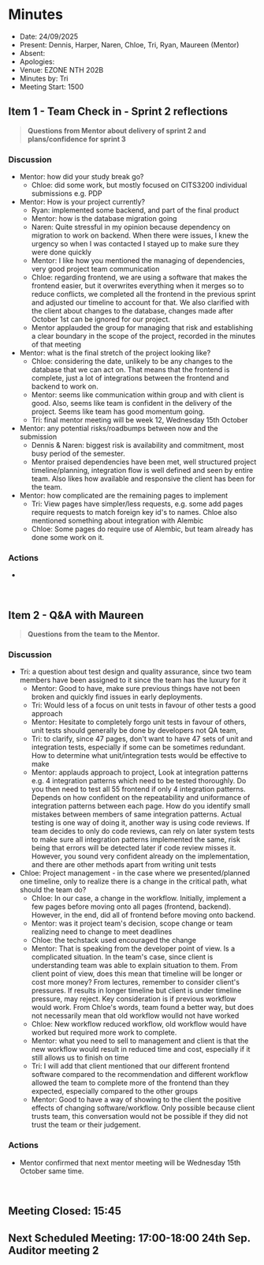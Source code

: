 # Minutes 

- Date: 24/09/2025
- Present: Dennis, Harper, Naren, Chloe, Tri, Ryan, Maureen (Mentor)
- Absent:
- Apologies:
- Venue: EZONE NTH 202B 
- Minutes by: Tri
- Meeting Start: 1500

## Item 1 - Team Check in - Sprint 2 reflections 
> **Questions from Mentor about delivery of sprint 2 and plans/confidence for sprint 3**

### Discussion
- Mentor: how did your study break go?
    - Chloe: did some work, but mostly focused on CITS3200 individual submissions e.g. PDP
- Mentor: How is your project currently?
    - Ryan: implemented some backend, and part of the final product
    - Mentor: how is the database migration going
    - Naren: Quite stressful in my opinion because dependency on migration to work on backend. When there were issues, I knew the urgency so when I was contacted I stayed up to make sure they were done quickly
    - Mentor: I like how you mentioned the managing of dependencies, very good project team communication
    - Chloe: regarding frontend, we are using a software that makes the frontend easier, but it overwrites everything when it merges so to reduce conflicts, we completed all the frontend in the previous sprint and adjusted our timeline to account for that. We also clarified with the client about changes to the database, changes made after October 1st can be ignored for our project. 
    - Mentor applauded the group for managing that risk and establishing a clear boundary in the scope of the project, recorded in the minutes of that meeting
- Mentor: what is the final stretch of the project looking like?
    - Chloe: considering the date, unlikely to be any changes to the database that we can act on. That means that the frontend is complete, just a lot of integrations between the frontend and backend to work on. 
    - Mentor: seems like communication within group and with client is good. Also, seems like team is confident in the delivery of the project. Seems like team has good momentum going. 
    - Tri: final mentor meeting will be week 12, Wednesday 15th October
- Mentor: any potential risks/roadbumps between now and the submission
    - Dennis & Naren: biggest risk is availability and commitment, most busy period of the semester.
    - Mentor praised dependencies have been met, well structured project timeline/planning, integration flow is well defined and seen by entire team. Also likes how available and responsive the client has been for the team. 
- Mentor: how complicated are the remaining pages to implement
    - Tri: View pages have simpler/less requests, e.g. some add pages require requests to match foreign key id's to names. Chloe also mentioned something about integration with Alembic
    - Chloe: Some pages do require use of Alembic, but team already has done some work on it. 

### Actions
 - 
<br>

## Item 2 -  Q&A with Maureen
> **Questions from the team to the Mentor.**

### Discussion
- Tri: a question about test design and quality assurance, since two team members have been assigned to it since the team has the luxury for it
    - Mentor: Good to have, make sure previous things have not been broken and quickly find issues in early deployments. 
    - Tri: Would less of a focus on unit tests in favour of other tests a good approach
    - Mentor: Hesitate to completely forgo unit tests in favour of others, unit tests should generally be done by developers not QA team, 
    - Tri: to clarify, since 47 pages, don't want to have 47 sets of unit and integration tests, especially if some can be sometimes redundant. How to determine what unit/integration tests would be effective to make
    - Mentor: applauds approach to project, Look at integration patterns e.g. 4 integration patterns which need to be tested thoroughly. Do you then need to test all 55 frontend if only 4 integration patterns. Depends on how confident on the repeatability and uniformance of integration patterns between each page. How do you identify small mistakes between members of same integration patterns. Actual testing is one way of doing it, another way is using code reviews. If team decides to only do code reviews, can rely on later system tests to make sure all integration patterns implemented the same, risk being that errors will be detected later if code review misses it. However, you sound very confident already on the implementation, and there are other methods apart from writing unit tests
- Chloe: Project management - in the case where we presented/planned one timeline, only to realize there is a change in the critical path, what should the team do?
    - Chloe: In our case, a change in the workflow. Initially, implement a few pages before moving onto all pages (frontend, backend). However, in the end, did all of frontend before moving onto backend. 
    - Mentor: was it project team's decision, scope change or team realizing need to change to meet deadlines
    - Chloe: the techstack used encouraged the change
    - Mentor: That is speaking from the developer point of view. Is a complicated situation. In the team's case, since client is understanding team was able to explain situation to them. From client point of view, does this mean that timeline will be longer or cost more money? From lectures, remember to consider client's pressures. If results in longer timeline but client is under timeline pressure, may reject. Key consideration is if previous workflow would work. From Chloe's words, team found a better way, but does not necessarily mean that old workflow woulld not have worked
    - Chloe: New workflow reduced workflow, old workflow would have worked but required more work to complete. 
    - Mentor: what you need to sell to management and client is that the new workflow would result in reduced time and cost, especially if it still allows us to finish on time 
    - Tri: I will add that client mentioned that our different frontend software compared to the recommendation and different workflow allowed the team to complete more of the frontend than they expected, especially compared to the other groups
    - Mentor: Good to have a way of showing to the client the positive effects of changing software/workflow. Only possible because client trusts team, this conversation would not be possible if they did not trust the team or their judgement.

### Actions
- Mentor confirmed that next mentor meeting will be Wednesday 15th October same time. 
<br>

## Meeting Closed: 15:45

## Next Scheduled Meeting: 17:00-18:00 24th Sep. Auditor meeting 2
